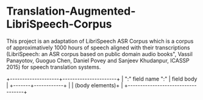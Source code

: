 Translation-Augmented-LibriSpeech-Corpus
==========================================

This project is an adaptation of LibriSpeech ASR Corpus which is a corpus of approximatively 1000 hours of speech aligned with their transcriptions (LibriSpeech: an ASR corpus based on public domain audio books", Vassil Panayotov, Guoguo Chen, Daniel Povey and Sanjeev Khudanpur, ICASSP 2015) for speech translation systems.

+--------------------+----------------------+
| ":" field name ":" | field body           |
+-------+------------+                      |
        | (body elements)+                  |
        +-----------------------------------+
